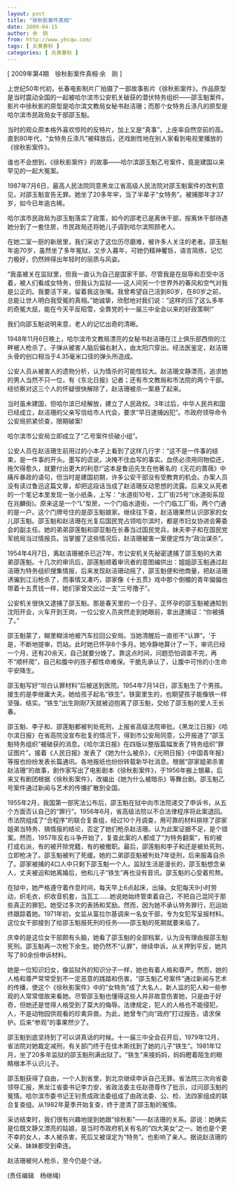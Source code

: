 ```yaml
---
layout: post
title: "徐秋影案件真相"
date: 2009-04-15
author: 余　刚
from: http://www.yhcqw.com/
tags: [ 炎黄春秋 ]
categories: [ 炎黄春秋 ]
---
```



[ 2009年第4期　徐秋影案件真相·余　刚 ]


上世纪50年代初，长春电影制片厂拍摄了一部故事影片《徐秋影案件》。作品原型是当时震动全国的一起被哈尔滨市公安机关破获的潜伏特务组织——邵玉魁案件。影片中徐秋影的原型是哈尔滨文教局女秘书赵洁珊；而那个女特务丘涤凡的原型是哈尔滨市民政局女干部邵玉魁。


当时的观众原本格外喜欢惊险的反特片，加上又是“真事”，上座率自然空前的高。直到80年代，“女特务丘涤凡”被释放后，还戏剧性地在别人家看到电视里播放的《徐秋影案件》。

谁也不会想到，《徐秋影案件》的故事——哈尔滨邵玉魁乙号案件，竟是建国以来罕见的一起大冤案。


1987年7月6日，最高人民法院同意黑龙江省高级人民法院对邵玉魁案件的改判意见，对邵玉魁宣告无罪。她坐了20多年牢，当了半辈子“女特务”。被捕那年才37岁，如今已年逾古稀。

哈尔滨市民政局为邵玉魁落实了政策，如今的邵老已是离休干部，按离休干部待遇她分到了一套住房，市民政局还将她儿子调到哈尔滨照顾老人。


在她二室一厨的新居里，我们采访了这位历尽磨难，被许多人关注的老者。邵玉魁年逾70岁，虽然坐了多年冤狱，又步入暮年，可她仍精神矍铄，语言简练，记忆力极好，仍然辨得出年轻时的丽质与风姿。


“我虽被关在监狱里，但我一直认为自己是国家干部，尽管我是在屈辱和忍受中活着，被人们看成女特务，但我认为监狱——这人间另一个世界外的春风和空气对我是公正的。我要活下来，留着我这张嘴。我曾希望自己活到80岁，在80岁之前，总能让世人明白我受冤的真相。”她诚挚，欣慰地对我们说：“这样的压了这么多年的奇冤大屈，能在今天平反昭雪，全靠党的十一届三中全会以来的好政策啊!”

我们向邵玉魁说明来意，老人的记忆出奇的清晰。


1948年11月6日晚上，哈尔滨市文教局漂亮的女秘书赵洁珊在江上俱乐部西侧的江畔被人枪杀了。子弹从被害人脑后偏右射入，由太阳穴穿出。经法医鉴定，赵洁珊头骨的创口相当于4.35毫米口径的弹头所造成。


公安人员从被害人的遗物分析，认为情杀的可能性较大。赵洁珊文静漂亮，追求她的男人当然不只一位，有《东北日报》记者；还有市文教局和市法院的两个干部。经侦察对这三个人的怀疑很快解除了，赵洁珊被杀一案悬了起来。


当时虽未建国，但哈尔滨已经解放，建立了人民政权。3年过后，中华人民共和国已经成立，赵洁珊的父亲写信给市人代会，要求“早日逮捕凶犯”。市政府领导命令公安局抓紧侦查，限期破案!

哈尔滨市公安局立即成立了“乙号案件侦破小组”。


公安人员在赵洁珊生前用过的小本子上看到了这样几行字：“这不是一件事的结束，是一件事的开头。墨写的谎说，决掩不住血写的事实。血债必须用同物偿还，拖欠得愈久，就要付出更大的利息!”这本是鲁迅先生在他著名的《无花的蔷薇》中痛斥暴政的语句，但当时是建国初期，许多公安干部没有受教育的机会。办案人员没有读过鲁迅这篇文章，却把这段话当成了赵洁珊反动思想的流露。后来又从死者的一个笔记本里发现一张小纸条，上写：“水道街10号，工厂街25号”(水道街系现在兆麟街)。原来这是一个“L”型房，一个门临水道街，一个门临工厂街。两个门通的是一户。这个门牌号住的是邵玉魁娘家。继续往下查，赵洁珊果然认识邵家的女儿邵玉魁。邵玉魁和赵洁珊在光复后国民党占领哈尔滨时，都是市妇女协进会筹委会的副主任。她的弟弟邵莲魁和邵亚魁在长春当过国民党兵，妹夫李子和在国民党军统局当过情报员。当掌握了这些情况后，赵洁珊被害一案便定性为“政治谋杀”。


1954年4月7日，离赵洁珊被杀已近7年，市公安机关先秘密逮捕了邵玉魁的大弟弟邵莲魁。十几次的审讯后，邵莲魁顺着审讯者的意图编供出：姐姐邵玉魁通过赵洁珊为特务组织搜集情报，后来发现赵洁珊动摇了，邵玉魁便和他商量，把赵洁珊诱骗到江沿枪杀了，而事情又凑巧，邵家像《十五贯》戏中那个倒楣的青年偏偏也带着十五贯钱一样，她们家曾交出过一支“三号撸子”。

公安机关很快又逮捕了邵玉魁。那是春天里的一个日子，正怀孕的邵玉魁被通知到沈阳开会，火车开到王岗，一位公安人员突然走到她眼前，拿出逮捕证：“你被捕了。”


邵玉魁蒙了，糊里糊涂地被汽车拉回公安局。当她清醒后一直拒不“认罪”。‘于是，不断地提审，罚站。此时她已怀孕8个多月。她冷静地算计了一下，审讯已经一个月，还有20余天，自己就要分娩了。靠这点时间，问题恐怕调查不完，再不“顺杆爬”，自己和腹中的孩子都性命难保。干脆先承认了，让腹中可怜的小生命平安降生。


邵玉魁写好“坦白认罪材料”后被送到医院。1954年7月14日，邵玉魁生了个男孩。接生的是李继庸大夫。她给孩子起名“铁生”。铁窗里生的，也期望孩子能像铁一样坚强、结实。“铁生”出生刚刚7天就被迫抱离了邵玉魁，交给了邵玉魁的爱人王长春。


邵玉魁、李子和、邵莲魁都被判处死刑，上报省高级法院审批。《黑龙江日报》《哈尔滨日报》在省高院没宣布批复的情况下，得到市公安局同意，公开报道了“邵玉魁特务组织”被破获的消息。《哈尔滨日报》在四版以整版篇幅发表了特务组织“罪证图片”。接着《人民日报》发表了《她为什么被杀》，《光明日报》《中国青年报》等报也纷纷发表长篇通讯。各地报纸也纷纷转载新华社消息。根据“邵家姐弟杀害赵洁珊”的故事，剧作家写出了电影剧本《徐秋影案件》，于1956年搬上银幕，后来又有剧团根据《徐秋影案件》，改编出《她为什么被暗杀》等舞台剧。邵玉魁乙号案件通过新闻与艺术的传播扩散到全国。


1955年2月，我国第一部宪法公布后，邵玉魁在狱中向市法院递交了申诉书，从五个方面否认自己的“罪行”。1956年6月，省高级法院以不合法律程序将此案退回。市法院组成了“合程序”的联合复查组，经过10个月调查，用可靠的材料排除了邵家姐弟当特务、搞情报的结论，否定了她们枪杀赵洁珊。认为此案证据不足，是个错案。然而，1957年反右斗争开始了，复查此案的人都成了“为特务翻案”，有的被打成右派，有的被开除党籍，有的被撤职。最后，邵莲魁和李子和还是被处死刑，立即枪决了。邵玉魁被判了死缓。她的二弟邵亚魁被判处7年徒刑，后来服毒自杀了。邵家被捕的4口人中只剩下邵玉魁一个人。监狱生活是漫长的，邵玉魁想念亲人，丈夫被迫和她离婚后，他和儿子“铁生”再也没有音讯。邵玉魁的心受着煎熬。


在狱中，她严格遵守着作息时间，每天早上6点起床，出操。女犯每天9小时劳动，织毛衣，织收音机套，当瓦工……她说她始终管束着自己，不把自己混同于那些真正的罪犯。她受过多次的表扬和奖励。然而，因为她不承认特务罪行，厄运始终跟踪着她。1971年初，女监从富拉尔基调来一名女干部，专为女犯写呈报材料。这位女干部接到了给邵玉魁报死刑的任务——邵玉魁的死期就要来临了。


庆幸的是这位女干部颇有头脑，她看了邵玉魁的全部档案，认为没有理由报邵玉魁死刑。邵玉魁再一次枪下余生。她仍然不“认罪”，继续申诉。从关押到平反，她共写了80余份申诉材料。


她是一位知识妇女，像监狱外的知识分子一样，她也有着人格和尊严。然而，她的人格和尊严常常受到不一定恶意的践踏和伤害。“邵玉魁乙号案件”通过新闻与艺术的传播，使这个《徐秋影案件》中的“女特务”成了大名人，新人监的犯人和一些参观的人常常借故来看她。尽管邵玉魁也懂得这些人并非故意伤害她，只是由于好奇，但她还是觉得人格受到了莫大的侮辱。法律规定，犯人的人格也不能侵犯，人，不是动物园供观看的珍禽异兽。为此，她曾专门向“政府”打过报告，请求保护。后来“参观”的事果然少了。


邵玉魁到底坚持到了可以讲真话的时候。十一届三中全会召开后，1979年12月，省法院对她裁定减刑，有关部门终于在佳木斯找到了她的儿子“铁生”。1981年12月，坐了20多年监狱的邵玉魁刑满出狱了。“铁生”来接妈妈，妈妈瞪着陌生的眼睛根本不认识儿子。


邵玉魁获得了自由，一个人到省里，到北京继续申诉自己无罪。省法院三次向省委领导汇报，黑龙江省委书记李力安、省政法委主任赵德尊作了批示，过问邵玉魁的冤情。哈尔滨市委书记王钊责成政法委组成了由政法委、公、检、法四家组成的联合复查组。从1982年夏季开始复查，终于澄清了邵玉魁的冤情。


采访结束时，我们很有兴趣地提到她跟“徐秋影”——赵洁珊的关系。邵说：她确实是位既文静又漂亮的姑娘，是当时市政府机关有名的“四大美女”之一。她也是个更不幸的女人，本人被杀害，死后又被误定为“特务”。也影响了亲人。据说赵洁珊的父亲、妹妹都受到牵连。

赵洁珊被何人枪杀，至今仍是个谜。

(责任编辑　杨继绳)



